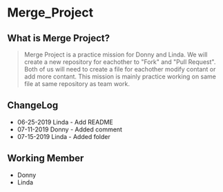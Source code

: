 # Merge_Project


## What is Merge Project?
>  Merge Project is a practice mission for Donny and Linda.
We will create a new repository for eachother to "Fork" and "Pull Request".
Both of us will need to create a file for eachother modify contant or add more contant.
This mission is mainly practice working on same file at same repository as team work.


## ChangeLog
* 06-25-2019 Linda - Add README
* 07-11-2019 Donny - Added comment
* 07-15-2019 Linda - Added folder



## Working Member
* Donny
* Linda

